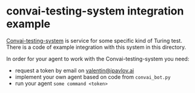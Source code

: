 # convai-testing-system integration example

[Convai-testing-system](https://github.com/deepmipt/convai-testing-system) is service for some specific kind of Turing test.
There is a code of example integration with this system in this directory.

In order for your agent to work with the Convai-testing-system you need:

- request a token by email on [valentin@ipavlov.ai](valentin@ipavlov.ai)
- implement your own agent based on code from `convai_bot.py`
- run your agent `some command <token>`